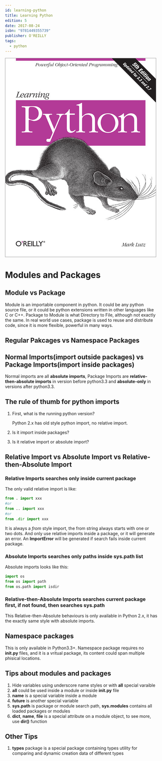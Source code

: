 ```yaml
---
id: learning-python
title: Learning Python
edition: 5
date: 2017-08-24
isbn: "9781449355739"
publisher: O'REILLY
tags:
  - python
---
```

<img src="cover.jpg" alt="Book Cover" class="book-cover"> 

# Modules and Packages

## **Module** vs **Package**
Module is an importable component in python. It could be any python source file, or it could be python extensions written in other languages like C or C++. Package to Module is what Directory to File, although not exactly the same. In real world use cases, package is used to reuse and distribute code, since it is more flexible, powerful in many ways.

## **Regular Pakcages** vs **Namespace Packages**

## **Normal Imports(import outside packages)** vs **Package Imports(import inside packages)**

Normal imports are all **absolute imports**, Package Imports are **relative-then-absolute imports** in version before python3.3 and **absolute-only** in versions after python3.3.

## The rule of thumb for python imports

1. First, what is the running python version?

    Python 2.x has old style python import, no relative import.

2. Is it import inside packages?

3. Is it relative import or absolute import?

## **Relative Import** vs **Absolute Import** vs **Relative-then-Absolute Import**

### Relative Imports searches only inside current package

The only valid relative import is like:
```python
from . import xxx
#or
from .. import xxx
#or
from .dir import xxx
```
It is always a *from* style import, the from string always starts with one or two dots. And only use relative imports inside a package, or it will generate an error.
An **ImportError** will be generated if search fails inside current package.

### Absolute Imports searches only paths inside **sys.path** list

Absolute imports looks like this:
```python
import os
from os import path
from os.path import isdir
```

### Relative-then-Absolute Imports searches current package first, if not found, then searches **sys.path**

This Relative-then-Absolute behaviours is only available in Python 2.x, it has the exactly same style with absolute imports.

## Namespace packages

This is only available in Python3.3+.
Namespace package requires no **__init__.py** files, and it is a vritual package, its content could span multiple phisical locations.

## Tips about modules and packages

1. Hide variables using underscore name styles or with **__all__** special varaible
2. **__all__** could be used inside a module or inside **__init__.py** file
3. **__name__** is a special variable inside a module
4. **__future__** is another special variable
5. **sys.path** is package or module search path, **sys.modules** contains all loaded packages or modules
6. **__dict__**, **__name__**, **__file__** is a special attribute on a module object, to see more, use **dir()** function

## Other Tips
1. **types** package is a special package containing types utility for comparing and dynamic creation data of different types

